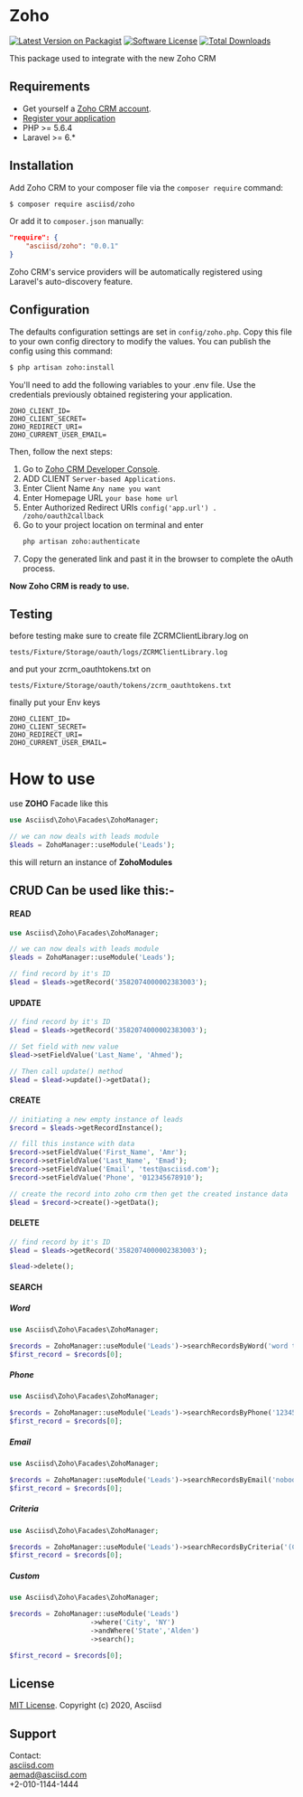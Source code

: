 # Zoho

[![Latest Version on Packagist][ico-version]][link-packagist]
[![Software License][ico-license]](LICENSE.md)
[![Total Downloads][ico-downloads]][link-downloads]

This package used to integrate with the new Zoho CRM

## Requirements

* Get yourself a [Zoho CRM account](https://www.zoho.com/crm/).
* [Register your application](https://www.zoho.com/crm/developer/docs/php-sdk/clientapp.html)
* PHP >= 5.6.4
* Laravel >= 6.*

## Installation

Add Zoho CRM to your composer file via the `composer require` command:

```bash
$ composer require asciisd/zoho
```

Or add it to `composer.json` manually:

```json
"require": {
    "asciisd/zoho": "0.0.1"
}
```

Zoho CRM's service providers will be automatically registered using Laravel's auto-discovery feature.

## Configuration

The defaults configuration settings are set in `config/zoho.php`. Copy this file to your own config directory to modify the values. You can publish the config using this command:

```bash
$ php artisan zoho:install
```

You'll need to add the following variables to your .env file. Use the credentials previously obtained registering your application.

```dotenv
ZOHO_CLIENT_ID=
ZOHO_CLIENT_SECRET=
ZOHO_REDIRECT_URI=
ZOHO_CURRENT_USER_EMAIL=
```

Then, follow the next steps:
1. Go to [Zoho CRM Developer Console](https://accounts.zoho.com/developerconsole).
2. ADD CLIENT `Server-based Applications`.
3. Enter Client Name `Any name you want`
4. Enter Homepage URL `your base home url`
5. Enter Authorized Redirect URIs `config('app.url') . /zoho/oauth2callback`
6. Go to your project location on terminal and enter
    ```bash
    php artisan zoho:authenticate
    ```
7. Copy the generated link and past it in the browser to complete the oAuth process.

**Now Zoho CRM is ready to use.**

## Testing

before testing make sure to create file ZCRMClientLibrary.log on 
```text
tests/Fixture/Storage/oauth/logs/ZCRMClientLibrary.log
```

and put your zcrm_oauthtokens.txt on 
```text
tests/Fixture/Storage/oauth/tokens/zcrm_oauthtokens.txt
```

finally put your Env keys
```dotenv
ZOHO_CLIENT_ID=
ZOHO_CLIENT_SECRET=
ZOHO_REDIRECT_URI=
ZOHO_CURRENT_USER_EMAIL=
```

# How to use
use **ZOHO** Facade like this
```php
use Asciisd\Zoho\Facades\ZohoManager;

// we can now deals with leads module
$leads = ZohoManager::useModule('Leads');
```

this will return an instance of **ZohoModules**

## CRUD Can be used like this:-

#### READ

```php
use Asciisd\Zoho\Facades\ZohoManager;

// we can now deals with leads module
$leads = ZohoManager::useModule('Leads');

// find record by it's ID
$lead = $leads->getRecord('3582074000002383003');
```

#### UPDATE

```php
// find record by it's ID
$lead = $leads->getRecord('3582074000002383003');

// Set field with new value
$lead->setFieldValue('Last_Name', 'Ahmed');

// Then call update() method
$lead = $lead->update()->getData();
```

#### CREATE

```php
// initiating a new empty instance of leads
$record = $leads->getRecordInstance();

// fill this instance with data
$record->setFieldValue('First_Name', 'Amr');
$record->setFieldValue('Last_Name', 'Emad');
$record->setFieldValue('Email', 'test@asciisd.com');
$record->setFieldValue('Phone', '012345678910');

// create the record into zoho crm then get the created instance data
$lead = $record->create()->getData();

```

#### DELETE
```php
// find record by it's ID
$lead = $leads->getRecord('3582074000002383003');

$lead->delete();
```

#### SEARCH

##### Word
```php
use Asciisd\Zoho\Facades\ZohoManager;

$records = ZohoManager::useModule('Leads')->searchRecordsByWord('word to be searched');
$first_record = $records[0];
```

##### Phone
```php
use Asciisd\Zoho\Facades\ZohoManager;

$records = ZohoManager::useModule('Leads')->searchRecordsByPhone('12345678910');
$first_record = $records[0];
```

##### Email
```php
use Asciisd\Zoho\Facades\ZohoManager;

$records = ZohoManager::useModule('Leads')->searchRecordsByEmail('nobody@asciisd.com');
$first_record = $records[0];
```

##### Criteria
```php
use Asciisd\Zoho\Facades\ZohoManager;

$records = ZohoManager::useModule('Leads')->searchRecordsByCriteria('(City:equals:NY) and (State:equals:Alden)');
$first_record = $records[0];
```

##### Custom
```php
use Asciisd\Zoho\Facades\ZohoManager;

$records = ZohoManager::useModule('Leads')
                    ->where('City', 'NY')
                    ->andWhere('State','Alden')
                    ->search();

$first_record = $records[0];
```


## License

[MIT License](https://opensource.org/licenses/MIT). Copyright (c) 2020, Asciisd

## Support

Contact:<br>
[asciisd.com](https://asciisd.com)<br>
aemad@asciisd.com<br>
+2-010-1144-1444

[ico-version]: https://img.shields.io/packagist/v/asciisd/zoho.svg?style=flat-square
[ico-license]: https://img.shields.io/badge/license-MIT-brightgreen.svg?style=flat-square
[ico-scrutinizer]: https://img.shields.io/scrutinizer/coverage/g/asciisd/zoho.svg?style=flat-square
[ico-code-quality]: https://img.shields.io/scrutinizer/g/asciisd/zoho.svg?style=flat-square
[ico-downloads]: https://img.shields.io/packagist/dt/asciisd/zoho.svg?style=flat-square

[link-packagist]: https://packagist.org/packages/asciisd/zoho
[link-scrutinizer]: https://scrutinizer-ci.com/g/asciisd/zoho/code-structure
[link-code-quality]: https://scrutinizer-ci.com/g/asciisd/zoho
[link-downloads]: https://packagist.org/packages/asciisd/zoho
[link-author]: https://github.com/asciisd
[link-contributors]: ../../contributors
